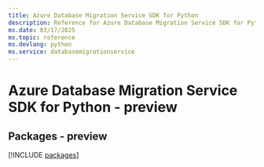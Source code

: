 ```yaml
---
title: Azure Database Migration Service SDK for Python
description: Reference for Azure Database Migration Service SDK for Python
ms.date: 03/17/2025
ms.topic: reference
ms.devlang: python
ms.service: databasemigrationservice
---
```

# Azure Database Migration Service SDK for Python - preview
## Packages - preview
[!INCLUDE [packages](database-migration-service-index.md)]